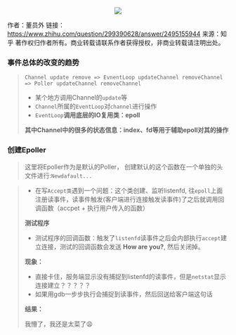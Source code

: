 <div align="center">  
  <img  src="https://github-readme-streak-stats.herokuapp.com?user=CrazyRabbitttt&theme=onedark&date_format=M%20j%5B%2C%20Y%5D" />
</div>

作者：董员外
链接：https://www.zhihu.com/question/299390628/answer/2495155944
来源：知乎
著作权归作者所有。商业转载请联系作者获得授权，非商业转载请注明出处。

### 事件总体的改变的趋势

> `Channel update remove => EvnentLoop updateChannel removeChannel => Poller updateChannel removeChannel`
>
> - 某个地方调用Channel的`update`等
> - `Channel`所属的`EventLoop`对`channel`进行操作
> - `EventLoop`**调用底层的IO复用类：epoll**
>
> **其中Channel中的很多的状态信息：index、fd等用于辅助epoll对其的操作**

### 创建Epoller

> 这里将Epoller作为是默认的Poller， 创建默认的这个函数在一个单独的头文件进行:`Newdafault...`



> - 在写`Accept类`遇到一个问题：这个类创建、监听listenfd, 往`epoll`上面注册读事件，读事件触发(客户端进行连接触发读事件)了之后就调用回调函数（accpet + 执行用户传入的函数）
>
> **测试程序**
>
> - 测试程序的回调函数：触发了`listenfd`读事件之后会内部执行`accept`建立连接，测试的回调函数会发送 **How are you?**, 然后关闭掉。
>
> **现象：**
>
> - 直接卡住，服务端显示没有捕捉到listenfd的读事件，但是`netstat`显示连接建立？？？？？
> - 如果用gdb一步步执行会捕捉到读事件，然后回送给客户端这句话
>
> **结果：**
>
>  我懵了，我还是太菜了😩






